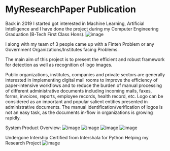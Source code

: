 # MyResearchPaper Publication
Back in 2019 I started got interested in Machine Learning, Artificial Intelligence and I have done the project during my Computer Engineering Graduation (B-Tech First Class Hons). 
![image](https://user-images.githubusercontent.com/37768258/207777866-3701c15d-1975-4cdd-a346-9edea92d1d95.png)

I along with my team of 3 people came up with a Finteh Problem or any Government Organizations/Institutes facing Problems.

The main aim of this project is to present the efficient and robust framework for detection as well as 
recognition of logo images.

Public organizations, institutes, companies and private sectors are generally interested in 
implementing digital mail rooms to improve the efficiency of paper-intensive workflows and to reduce 
the burden of manual processing of different administrative documents including incoming mails, faxes, 
forms, invoices, reports, employee records, health record, etc. Logo can be considered as an important 
and popular salient entities presented in administrative documents. The manual 
identification/verification of logos is not an easy task, as the documents in-flow in organizations is 
growing rapidly.

System Product Overview:
![image](https://user-images.githubusercontent.com/37768258/207778390-3f505603-c4e2-47b8-bc08-ceb373c6d430.png)
![image](https://user-images.githubusercontent.com/37768258/207778421-6c30afe7-b571-4adc-aa0a-1a6ac83e1c71.png)
![image](https://user-images.githubusercontent.com/37768258/207778460-36b24252-1999-451d-8614-87f491a8caa6.png)
![image](https://user-images.githubusercontent.com/37768258/207778485-39d7ec10-a7ae-464d-b5fc-e29733b00548.png)



Undergone Intership Certified from Intershala for Python Helping my Research Project
![image](https://user-images.githubusercontent.com/37768258/207797946-016067c4-935a-443b-93e6-f03ef0a96a06.png)

